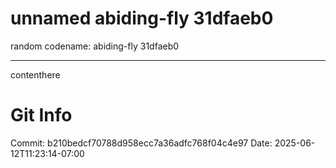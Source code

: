 # unnamed abiding-fly 31dfaeb0

random codename: abiding-fly 31dfaeb0

***

contenthere
# Git Info
Commit: b210bedcf70788d958ecc7a36adfc768f04c4e97
Date: 2025-06-12T11:23:14-07:00
